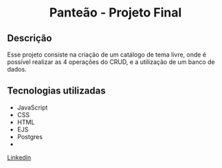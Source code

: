 <h1 align="center"> Panteão - Projeto Final  </h1>

<h2>Descrição</h2>
  <p> Esse projeto consiste na criação de um catálogo de tema livre, onde é possível realizar as 4 operações do CRUD, e a utilização de um banco de dados.</p>
  
  <h2>Tecnologias utilizadas</h2>
    <ul>
<li>JavaScript</>
  <li>CSS</li>
  <li>HTML</li>
  <li>EJS</li>
  <li>Postgres<li>
</ul>

<a href="https://www.linkedin.com/in/victor-silva-teixeira-b9a4391a3/" target="blank">Linkedin</a>
